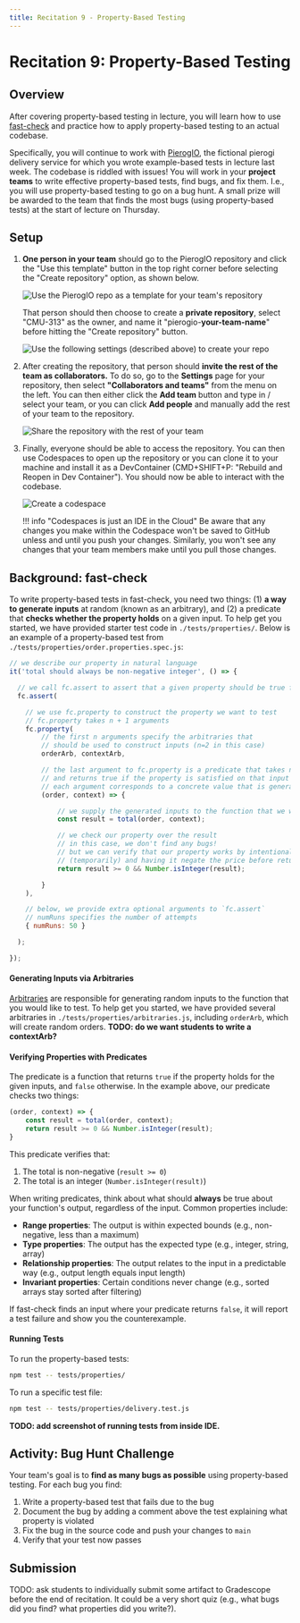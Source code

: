 ```yaml
---
title: Recitation 9 - Property-Based Testing
---
```


# Recitation 9: Property-Based Testing

## Overview

After covering property-based testing in lecture, you will learn how to use [fast-check](https://fast-check.dev) and practice how to apply property-based testing to an actual codebase.

Specifically, you will continue to work with [PierogIO](https://github.com/CMU-313/PierogIO), the fictional pierogi delivery service for which you wrote example-based tests in lecture last week.
The codebase is riddled with issues!
You will work in your **project teams** to write effective property-based tests, find bugs, and fix them.
I.e., you will use property-based testing to go on a bug hunt.
A small prize will be awarded to the team that finds the most bugs (using property-based tests) at the start of lecture on Thursday.

## Setup

1.  **One person in your team** should go to the PierogIO repository and click the "Use this template" button in the top right corner before selecting the "Create repository" option, as shown below.

    ![Use the PierogIO repo as a template for your team's repository](/assets/images/reci/template-create-repo.png)

    That person should then choose to create a **private repository**, select "CMU-313" as the owner, and name it "pierogio-**your-team-name**" before hitting the "Create repository" button.

    ![Use the following settings (described above) to create your repo](/assets/images/reci/template-settings.png)

2.  After creating the repository, that person should **invite the rest of the team as collaborators.**
    To do so, go to the **Settings** page for your repository, then select **"Collaborators and teams"** from the menu on the left.
    You can then either click the **Add team** button and type in / select your team, or you can click **Add people** and manually add the rest of your team to the repository.

    ![Share the repository with the rest of your team](/assets/images/reci/repo-settings.png)

3.  Finally, everyone should be able to access the repository.
    You can then use Codespaces to open up the repository or you can clone it to your machine and install it as a DevContainer (CMD+SHIFT+P: "Rebuild and Reopen in Dev Container").
    You should now be able to interact with the codebase.

    ![Create a codespace](/assets/images/reci/create-codespace.png)

    !!! info "Codespaces is just an IDE in the Cloud"
        Be aware that any changes you make within the Codespace won't be saved to GitHub unless and until you push your changes.
        Similarly, you won't see any changes that your team members make until you pull those changes.

## Background: fast-check

To write property-based tests in fast-check, you need two things: (1) **a way to generate inputs** at random (known as an arbitrary), and (2) a predicate that **checks whether the property holds** on a given input.
To help get you started, we have provided starter test code in `./tests/properties/`.
Below is an example of a property-based test from `./tests/properties/order.properties.spec.js`:

```js
// we describe our property in natural language
it('total should always be non-negative integer', () => {

  // we call fc.assert to assert that a given property should be true for all generated inputs
  fc.assert(

    // we use fc.property to construct the property we want to test
    // fc.property takes n + 1 arguments
    fc.property(
        // the first n arguments specify the arbitraries that
        // should be used to construct inputs (n=2 in this case)
        orderArb, contextArb,

        // the last argument to fc.property is a predicate that takes n arguments
        // and returns true if the property is satisfied on that input
        // each argument corresponds to a concrete value that is generator by the i-th arbitrary
        (order, context) => {

            // we supply the generated inputs to the function that we want to test
            const result = total(order, context);

            // we check our property over the result
            // in this case, we don't find any bugs!
            // but we can verify that our property works by intentionally breaking the code
            // (temporarily) and having it negate the price before returning the value
            return result >= 0 && Number.isInteger(result);

        }
    ),

    // below, we provide extra optional arguments to `fc.assert`
    // numRuns specifies the number of attempts
    { numRuns: 50 }

  );

});
```

#### Generating Inputs via Arbitraries

[Arbitraries](https://fast-check.dev/docs/introduction/getting-started/#arbitrary) are responsible for generating random inputs to the function that you would like to test.
To help get you started, we have provided several arbitraries in `./tests/properties/arbitraries.js`, including `orderArb`, which will create random orders.
**TODO: do we want students to write a contextArb?**

#### Verifying Properties with Predicates


The predicate is a function that returns `true` if the property holds for the given inputs, and `false` otherwise.
In the example above, our predicate checks two things:

```js
(order, context) => {
    const result = total(order, context);
    return result >= 0 && Number.isInteger(result);
}
```

This predicate verifies that:

1. The total is non-negative (`result >= 0`)
2. The total is an integer (`Number.isInteger(result)`)

When writing predicates, think about what should **always** be true about your function's output, regardless of the input. Common properties include:

- **Range properties**: The output is within expected bounds (e.g., non-negative, less than a maximum)
- **Type properties**: The output has the expected type (e.g., integer, string, array)
- **Relationship properties**: The output relates to the input in a predictable way (e.g., output length equals input length)
- **Invariant properties**: Certain conditions never change (e.g., sorted arrays stay sorted after filtering)

If fast-check finds an input where your predicate returns `false`, it will report a test failure and show you the counterexample.

#### Running Tests

To run the property-based tests:

```bash
npm test -- tests/properties/
```

To run a specific test file:

```bash
npm test -- tests/properties/delivery.test.js
```

**TODO: add screenshot of running tests from inside IDE.**

## Activity: Bug Hunt Challenge

Your team's goal is to **find as many bugs as possible** using property-based testing.
For each bug you find:

1. Write a property-based test that fails due to the bug
2. Document the bug by adding a comment above the test explaining what property is violated
3. Fix the bug in the source code and push your changes to `main`
4. Verify that your test now passes

## Submission

TODO: ask students to individually submit some artifact to Gradescope before the end of recitation.
It could be a very short quiz (e.g., what bugs did you find? what properties did you write?).

